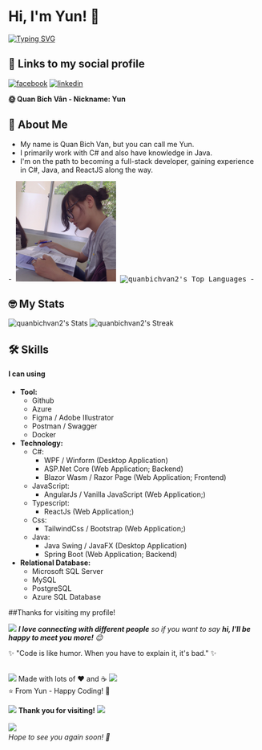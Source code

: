 # Hi, I'm Yun! 👋
[![Typing SVG](https://readme-typing-svg.demolab.com/?lines=Backend+Developer;Frontend+Developer;Data+Analytics;Full-Stack+Developer)](https://git.io/typing-svg)

## 🔗 Links to my social profile
[![facebook](https://img.shields.io/badge/facebook-1DA1F2?style=for-the-badge&logo=facebook&logoColor=white)](https://www.facebook.com/yunbiguan/)
[![linkedin](https://img.shields.io/badge/linkedin-0A66C2?style=for-the-badge&logo=linkedin&logoColor=white)](https://www.linkedin.com/in/bích-vân-quan-5b773a214/)

**🌞 Quan Bích Vân - Nickname: Yun**

## 🚀 About Me
- My name is Quan Bich Van, but you can call me Yun.
- I primarily work with C# and also have knowledge in Java.
- I'm on the path to becoming a full-stack developer, gaining experience in C#, Java, and ReactJS along the way.

-<kbd>
<img alt="Avatar" src="herobannerpotj.png" height="200" width="200"/>
![quanbichvan2's Top Languages](https://github-readme-stats.vercel.app/api/top-langs/?username=quanbichvan2&theme=radical&show_icons=true&hide_border=false&layout=compact)
</kbd>-

## 🤓 My Stats
![quanbichvan2's Stats](https://github-readme-stats.vercel.app/api?username=quanbichvan2&theme=radical&show_icons=true&hide_border=false&count_private=true)
![quanbichvan2's Streak](https://github-readme-streak-stats.herokuapp.com/?user=quanbichvan2&theme=radical&hide_border=false)


## 🛠 Skills
#### I can using
- **Tool:**
    + Github
    + Azure
    + Figma / Adobe Illustrator
    + Postman / Swagger
    + Docker
- **Technology:**
    + C#:
        + WPF / Winform (Desktop Application)
        + ASP.Net Core (Web Application; Backend)
        + Blazor Wasm / Razor Page (Web Application; Frontend)
    + JavaScript: 
        + AngularJs / Vanilla JavaScript (Web Application;)
    + Typescript:
        + ReactJs (Web Application;)
    + Css:
        + TailwindCss / Bootstrap (Web Application;)
    + Java:
        + Java Swing / JavaFX (Desktop Application)
        + Spring Boot (Web Application; Backend)
- **Relational Database:**
    + Microsoft SQL Server
    + MySQL
    + PostgreSQL
    + Azure SQL Database
 
##Thanks for visiting my profile!
  <!-- Typing Cat -->
<img src="https://media.giphy.com/media/LnQjpWaON8nhr21vNW/giphy.gif" width="60"> <em><b>I love connecting with different people</b> so if you want to say <b>hi, I'll be happy to meet you more!</b> 😊</em>
</div>

✨ "Code is like humor. When you have to explain it, it's bad." ✨
<br/><br/>
  <!-- Heart Animation -->
<img src="https://media.giphy.com/media/UQDSBzfyiBKvgFcSTw/giphy.gif" width="30"> Made with lots of ❤️ and ☕ <img src="https://media.giphy.com/media/UQDSBzfyiBKvgFcSTw/giphy.gif" width="30">
  <br/>
⭐️ From Yun - Happy Coding! 🎯
  <!-- Dancing Cat Thank You -->
  <img src="https://media.giphy.com/media/ICOgUNjpvO0PC/giphy.gif" width="50"> 
  <strong>Thank you for visiting!</strong> 
  <img src="https://media.giphy.com/media/ICOgUNjpvO0PC/giphy.gif" width="50">
<br/><br/>
  <!-- Cute Cat Wave -->
  <img src="https://media.giphy.com/media/jpVnC65DmYeyRL4LHS/giphy.gif" width="100">
  <br/>
<em>Hope to see you again soon! 🐾</em>
<!--
**quanbichvan2/quanbichvan2** is a ✨ _special_ ✨ repository because its `README.md` (this file) appears on your GitHub profile.

Here are some ideas to get you started:

- 🔭 I’m currently working on ...
- 🌱 I’m currently learning ...
- 👯 I’m looking to collaborate on ...
- 🤔 I’m looking for help with ...
- 💬 Ask me about ...
- 📫 How to reach me: ...
- 😄 Pronouns: ...
- ⚡ Fun fact: ...
-->
